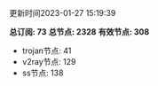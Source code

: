 更新时间2023-01-27 15:19:39

**总订阅: 73**
**总节点: 2328**
**有效节点: 308**
- trojan节点: 41
- v2ray节点: 129
- ss节点: 138
